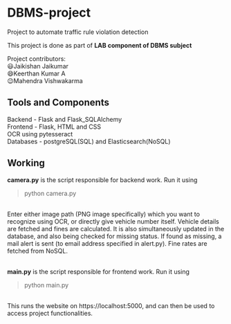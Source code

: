# DBMS-project
Project to automate traffic rule violation detection

This project is done as part of **LAB component of DBMS subject**
<br>

Project contributors:
<br>
:smiley:Jaikishan Jaikumar
<br>
:smile:Keerthan Kumar A
<br>
:wink:Mahendra Vishwakarma
<br>

## Tools and Components
Backend - Flask and Flask_SQLAlchemy
<br>
Frontend - Flask, HTML and CSS
<br>
OCR using pytesseract
<br>
Databases - postgreSQL(SQL) and Elasticsearch(NoSQL)
<br>

## Working
**camera.py** is the script responsible for backend work. Run it using 
> python camera.py
<br>
Enter either image path (PNG image specifically) which you want to recognize using OCR, or directly give vehicle number itself. Vehicle details are fetched and fines are calculated. It is also simultaneously updated in the database, and also being checked for missing status. If found as missing, a mail alert is sent (to email address specified in alert.py). Fine rates are fetched from NoSQL.
<br>
<br>

**main.py** is the script responsible for frontend work. Run it using
> python main.py
<br>
This runs the website on https://localhost:5000, and can then be used to access project functionalities.

